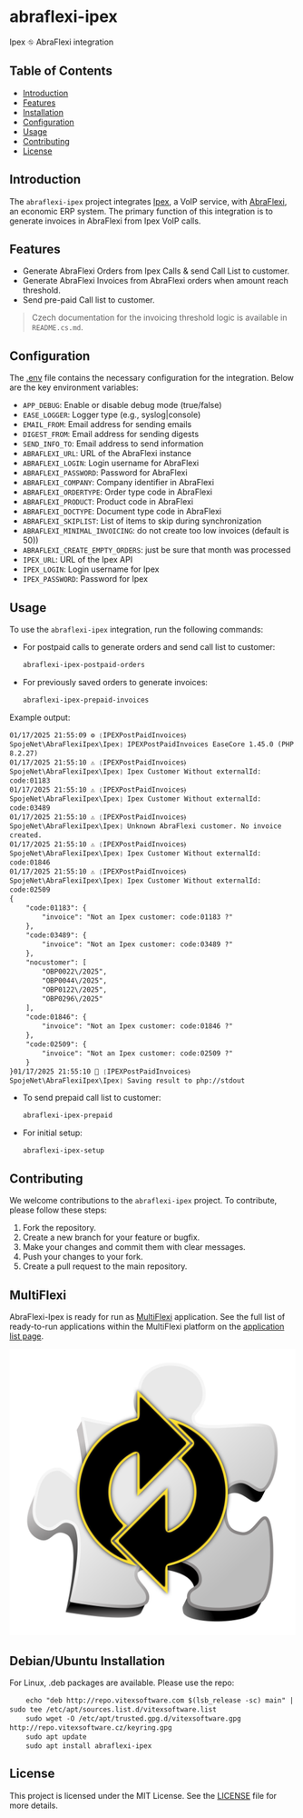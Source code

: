 # abraflexi-ipex

Ipex ⛗ AbraFlexi integration

## Table of Contents

- [Introduction](#introduction)
- [Features](#features)
- [Installation](#debianubuntu-installation)
- [Configuration](#configuration)
- [Usage](#usage)
- [Contributing](#contributing)
- [License](#license)

## Introduction

The `abraflexi-ipex` project integrates [Ipex](https://www.ipex.cz/), a VoIP service, with [AbraFlexi](https://www.abra.eu/flexi/), an economic ERP system. The primary function of this integration is to generate invoices in AbraFlexi from Ipex VoIP calls.

## Features

- Generate AbraFlexi Orders from Ipex Calls & send Call List to customer.
- Generate AbraFlexi Invoices from AbraFlexi orders when amount reach threshold.
- Send pre-paid Call list to customer.

> Czech documentation for the invoicing threshold logic is available in `README.cs.md`.

## Configuration

The [.env](.env.example) file contains the necessary configuration for the integration. Below are the key environment variables:

- `APP_DEBUG`: Enable or disable debug mode (true/false)
- `EASE_LOGGER`: Logger type (e.g., syslog|console)
- `EMAIL_FROM`: Email address for sending emails
- `DIGEST_FROM`: Email address for sending digests
- `SEND_INFO_TO`: Email address to send information
- `ABRAFLEXI_URL`: URL of the AbraFlexi instance
- `ABRAFLEXI_LOGIN`: Login username for AbraFlexi
- `ABRAFLEXI_PASSWORD`: Password for AbraFlexi
- `ABRAFLEXI_COMPANY`: Company identifier in AbraFlexi
- `ABRAFLEXI_ORDERTYPE`: Order type code in AbraFlexi
- `ABRAFLEXI_PRODUCT`: Product code in AbraFlexi
- `ABRAFLEXI_DOCTYPE`: Document type code in AbraFlexi
- `ABRAFLEXI_SKIPLIST`: List of items to skip during synchronization
- `ABRAFLEXI_MINIMAL_INVOICING`: do not create too low invoices (default is 50))
- `ABRAFLEXI_CREATE_EMPTY_ORDERS`: just be sure that month was processed
- `IPEX_URL`: URL of the Ipex API
- `IPEX_LOGIN`: Login username for Ipex
- `IPEX_PASSWORD`: Password for Ipex

## Usage

To use the `abraflexi-ipex` integration, run the following commands:

- For postpaid calls to generate orders and send call list to customer:

    ```sh
    abraflexi-ipex-postpaid-orders
    ```

- For previously saved orders to generate invoices:

    ```sh
    abraflexi-ipex-prepaid-invoices
    ```

Example output:

```
01/17/2025 21:55:09 ⚙ ❲IPEXPostPaidInvoices⦒SpojeNet\AbraFlexiIpex\Ipex❳ IPEXPostPaidInvoices EaseCore 1.45.0 (PHP 8.2.27)
01/17/2025 21:55:10 ⚠ ❲IPEXPostPaidInvoices⦒SpojeNet\AbraFlexiIpex\Ipex❳ Ipex Customer Without externalId: code:01183
01/17/2025 21:55:10 ⚠ ❲IPEXPostPaidInvoices⦒SpojeNet\AbraFlexiIpex\Ipex❳ Ipex Customer Without externalId: code:03489
01/17/2025 21:55:10 ⚠ ❲IPEXPostPaidInvoices⦒SpojeNet\AbraFlexiIpex\Ipex❳ Unknown AbraFlexi customer. No invoice created.
01/17/2025 21:55:10 ⚠ ❲IPEXPostPaidInvoices⦒SpojeNet\AbraFlexiIpex\Ipex❳ Ipex Customer Without externalId: code:01846
01/17/2025 21:55:10 ⚠ ❲IPEXPostPaidInvoices⦒SpojeNet\AbraFlexiIpex\Ipex❳ Ipex Customer Without externalId: code:02509
{
    "code:01183": {
        "invoice": "Not an Ipex customer: code:01183 ?"
    },
    "code:03489": {
        "invoice": "Not an Ipex customer: code:03489 ?"
    },
    "nocustomer": [
        "OBP0022\/2025",
        "OBP0044\/2025",
        "OBP0122\/2025",
        "OBP0296\/2025"
    ],
    "code:01846": {
        "invoice": "Not an Ipex customer: code:01846 ?"
    },
    "code:02509": {
        "invoice": "Not an Ipex customer: code:02509 ?"
    }
}01/17/2025 21:55:10 🌼 ❲IPEXPostPaidInvoices⦒SpojeNet\AbraFlexiIpex\Ipex❳ Saving result to php://stdout
```

- To send prepaid call list to customer:

    ```sh
    abraflexi-ipex-prepaid
    ```

- For initial setup:

    ```sh
    abraflexi-ipex-setup
    ```

## Contributing

We welcome contributions to the `abraflexi-ipex` project. To contribute, please follow these steps:

1. Fork the repository.
2. Create a new branch for your feature or bugfix.
3. Make your changes and commit them with clear messages.
4. Push your changes to your fork.
5. Create a pull request to the main repository.

## MultiFlexi

AbraFlexi-Ipex is ready for run as [MultiFlexi](https://multiflexi.eu) application.
See the full list of ready-to-run applications within the MultiFlexi platform on the [application list page](https://www.multiflexi.eu/apps.php).

[![MultiFlexi App](https://github.com/VitexSoftware/MultiFlexi/blob/main/doc/multiflexi-app.svg)](https://www.multiflexi.eu/apps.php)

## Debian/Ubuntu Installation

For Linux, .deb packages are available. Please use the repo:

```shell
    echo "deb http://repo.vitexsoftware.com $(lsb_release -sc) main" | sudo tee /etc/apt/sources.list.d/vitexsoftware.list
    sudo wget -O /etc/apt/trusted.gpg.d/vitexsoftware.gpg http://repo.vitexsoftware.cz/keyring.gpg
    sudo apt update
    sudo apt install abraflexi-ipex
```

## License

This project is licensed under the MIT License. See the [LICENSE](LICENSE) file for more details.
